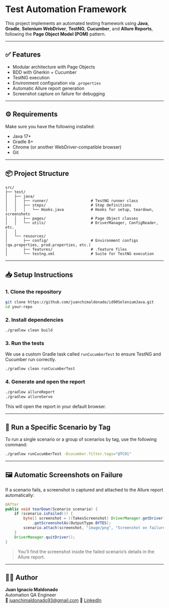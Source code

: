 # Test Automation Framework

This project implements an automated testing framework using **Java**, **Gradle**, **Selenium WebDriver**, **TestNG**, **Cucumber**, and **Allure Reports**, following the **Page Object Model (POM)** pattern.

---

## ✅ Features

- Modular architecture with Page Objects
- BDD with Gherkin + Cucumber
- TestNG execution
- Environment configuration via `.properties`
- Automatic Allure report generation
- Screenshot capture on failure for debugging

---

## ⚙️ Requirements

Make sure you have the following installed:

- Java 17+
- Gradle 8+
- Chrome (or another WebDriver-compatible browser)
- Git

---

## 📦 Project Structure

```
src/
├── test/
│   ├── java/
│   │   ├── runner/                   # TestNG runner class
│   │   ├── steps/                    # Step definitions
│   │   │   └── Hooks.java            # Hooks for setup, teardown, screenshots
│   │   ├── pages/                    # Page Object classes
│   │   └── utils/                    # DriverManager, ConfigReader, etc.
│   │
│   └── resources/
│       ├── config/                   # Environment configs (qa.properties, prod.properties, etc.)
│       ├── features/                 # .feature files
│       └── testng.xml                # Suite for TestNG execution
```

---

## 📥 Setup Instructions

### 1. Clone the repository

```bash
git clone https://github.com/juanchimaldonado/id90SeleniumJava.git
cd your-repo
```

### 2. Install dependencies

```bash
./gradlew clean build
```

### 3. Run the tests

We use a custom Gradle task called `runCucumberTest` to ensure TestNG and Cucumber run correctly.

```bash
./gradlew clean runCucumberTest
```

### 4. Generate and open the report

```bash
./gradlew allureReport
./gradlew allureServe
```

This will open the report in your default browser.

---

## 🎯 Run a Specific Scenario by Tag

To run a single scenario or a group of scenarios by tag, use the following command:

```bash
./gradlew runCucumberTest -Dcucumber.filter.tags="@TC01"
```

---

## 🖼️ Automatic Screenshots on Failure

If a scenario fails, a screenshot is captured and attached to the Allure report automatically:

```java
@After
public void tearDown(Scenario scenario) {
    if (scenario.isFailed()) {
        byte[] screenshot = ((TakesScreenshot) DriverManager.getDriver())
            .getScreenshotAs(OutputType.BYTES);
        scenario.attach(screenshot, "image/png", "Screenshot on failure");
    }
    DriverManager.quitDriver();
}
```

> You’ll find the screenshot inside the failed scenario’s details in the Allure report.

---

## 👨‍💻 Author

**Juan Ignacio Maldonado**  
Automation QA Engineer  
📧 juanchimaldonado93@gmail.com
🔗 [LinkedIn](https://linkedin.com/in/tu-perfil)
